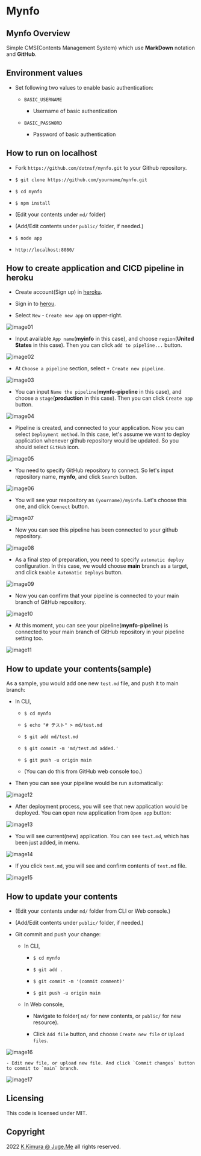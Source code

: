 # Mynfo


## Mynfo Overview

Simple CMS(Contents Management System) which use **MarkDown** notation and **GitHub**.


## Environment values

- Set following two values to enable basic authentication:

  - `BASIC_USERNAME`

    - Username of basic authentication

  - `BASIC_PASSWORD`

    - Password of basic authentication


## How to run on localhost

- Fork `https://github.com/dotnsf/mynfo.git` to your Github repository.

- `$ git clone https://github.com/yourname/mynfo.git`

- `$ cd mynfo`

- `$ npm install`

- (Edit your contents under `md/` folder)

- (Add/Edit contents under `public/` folder, if needed.)

- `$ node app`

- `http://localhost:8080/`


## How to create application and CICD pipeline in heroku

- Create account(Sign up) in [heroku](https://www.heroku.com/).

- Sign in to [herou](https://www.heroku.com/).

- Select `New` - `Create new app` on upper-right.

![image01](//mynfo.herokuapp.com/img/system01.png)

- Input available `App name`(**myinfo** in this case), and choose `region`(**United States** in this case). Then you can click `add to pipeline...` button.

![image02](//mynfo.herokuapp.com/img/system02.png)

- At `Choose a pipeline` section, select `+ Create new pipeline`.

![image03](//mynfo.herokuapp.com/img/system03.png)

- You can input `Name the pipeline`(**mynfo-pipeline** in this case), and choose a `stage`(**production** in this case). Then you can click `Create app` button.

![image04](//mynfo.herokuapp.com/img/system04.png)

- Pipeline is created, and connected to your application. Now you can select `Deployment method`. In this case, let's assume we want to deploy application whenever github repository would be updated. So you should select `GitHub` icon.

![image05](//mynfo.herokuapp.com/img/system05.png)

- You need to specify GitHub repository to connect. So let's input repository name, **mynfo**, and click `Search` button.

![image06](//mynfo.herokuapp.com/img/system06.png)

- You will see your respository as `(yourname)/myinfo`. Let's choose this one, and click `Connect` button.

![image07](//mynfo.herokuapp.com/img/system07.png)

- Now you can see this pipeline has been connected to your github repository.

![image08](//mynfo.herokuapp.com/img/system08.png)

- As a final step of preparation, you need to specify `automatic deploy` configuration. In this case, we would choose **main** branch as a target, and click `Enable Automatic Deploys` button.

![image09](//mynfo.herokuapp.com/img/system09.png)

- Now you can confirm that your pipeline is connected to your main branch of GitHub repository.

![image10](//mynfo.herokuapp.com/img/system10.png)

- At this moment, you can see your pipeline(**mynfo-pipeline**) is connected to your main branch of GitHub repository in your pipeline setting too.

![image11](//mynfo.herokuapp.com/img/system11.png)


## How to update your contents(sample)

As a sample, you would add one new `test.md` file, and push it to main branch:

- In CLI,

  - `$ cd mynfo`

  - `$ echo "# テスト" > md/test.md`

  - `$ git add md/test.md`

  - `$ git commit -m 'md/test.md added.'`

  - `$ git push -u origin main`

  - (You can do this from GitHub web console too.)

- Then you can see your pipeline would be run automatically:

![image12](//mynfo.herokuapp.com/img/system12.png)

- After deployment process, you will see that new application would be deployed. You can open new application from `Open app` button:

![image13](//mynfo.herokuapp.com/img/system13.png)

- You will see current(new) application. You can see `test.md`, which has been just added, in menu.

![image14](//mynfo.herokuapp.com/img/system14.png)

- If you click `test.md`, you will see and confirm contents of `test.md` file.

![image15](//mynfo.herokuapp.com/img/system15.png)



## How to update your contents

- (Edit your contents under `md/` folder from CLI or Web console.)

- (Add/Edit contents under `public/` folder, if needed.)

- Git commit and push your change:

  - In CLI,

    - `$ cd mynfo`

    - `$ git add .`

    - `$ git commit -m '(commit comment)'`

    - `$ git push -u origin main`

  - In Web console,

    - Navigate to folder( `md/` for new contents, or `public/` for new resource).

    - Click `Add file` button, and choose `Create new file` or `Upload files`.

![image16](//mynfo.herokuapp.com/img/system16.png)

    - Edit new file, or upload new file. And click `Commit changes` button to commit to `main` branch.

![image17](//mynfo.herokuapp.com/img/system17.png)


## Licensing

This code is licensed under MIT.


## Copyright

2022  [K.Kimura @ Juge.Me](https://github.com/dotnsf) all rights reserved.
